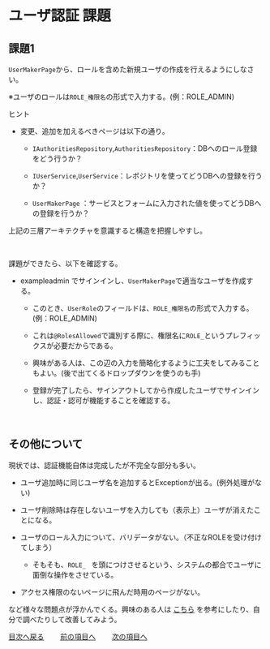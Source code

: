 # ユーザ認証 課題

## 課題1

`UserMakerPage`から、ロールを含めた新規ユーザの作成を行えるようにしなさい。<br>

※ユーザのロールは`ROLE_権限名`の形式で入力する。(例：ROLE_ADMIN)

ヒント
- 変更、追加を加えるべきページは以下の通り。

  - `IAuthoritiesRepository`,`AuthoritiesRepository`：DBへのロール登録をどう行うか？

  - `IUserService`,`UserService`：レポジトリを使ってどうDBへの登録を行うか？

  - `UserMakerPage` ：サービスとフォームに入力された値を使ってどうDBへの登録を行うか？

上記の三層アーキテクチャを意識すると構造を把握しやすし。


<br>

課題ができたら、以下を確認する。

- exampleadmin でサインインし、`UserMakerPage`で適当なユーザを作成する。

  - このとき、`UserRole`のフィールドは、`ROLE_権限名`の形式で入力する。(例：ROLE_ADMIN)

  - これは`@RolesAllowed`で識別する際に、権限名に`ROLE_`というプレフィックスが必要だからである。

  - 興味がある人は、この辺の入力を簡略化するように工夫をしてみることもよい。(後で出てくるドロップダウンを使うのも手)

  - 登録が完了したら、サインアウトしてから作成したユーザでサインインし、認証・認可が機能することを確認する。

<br>

## その他について

現状では、認証機能自体は完成したが不完全な部分も多い。<br>

- ユーザ追加時に同じユーザ名を追加するとExceptionが出る。(例外処理がない)

- ユーザ削除時は存在しないユーザを入力しても（表示上）ユーザが消えたことになる。

- ユーザのロール入力について、バリデータがない。（不正なROLEを受け付けてしまう）

  - そもそも、`ROLE_ ` を頭につけさせるという、システムの都合でユーザに面倒な操作をさせている。

- アクセス権限のないページに飛んだ時用のページがない。

など様々な問題点が浮かんでくる。興味のある人は [こちら](./補足) を参考にしたり、自分で調べたりして改善してみよう。 

[目次へ戻る](../README.md)  &emsp;&emsp;[前の項目へ](./06.md) &emsp;&emsp;[次の項目へ](../コンポDB/01.md)
